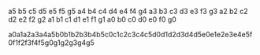 a5 b5 c5 d5 e5 f5 g5
a4 b4 c4 d4 e4 f4 g4
a3 b3 c3 d3 e3 f3 g3
a2 b2 c2 d2 e2 f2 g2
a1 b1 c1 d1 e1 f1 g1
a0 b0 c0 d0 e0 f0 g0

a0a1a2a3a4a5b0b1b2b3b4b5c0c1c2c3c4c5d0d1d2d3d4d5e0e1e2e3e4e5f0f1f2f3f4f5g0g1g2g3g4g5